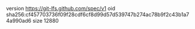 version https://git-lfs.github.com/spec/v1
oid sha256:cf457703736f09f28cdf6cf8d99d57d539747b274ac78b9f2c43b1a74a990ad6
size 12880
